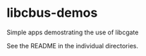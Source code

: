# libcbus-demos

Simple apps demostrating the use of libcgate

See the README in the individual directories. 
